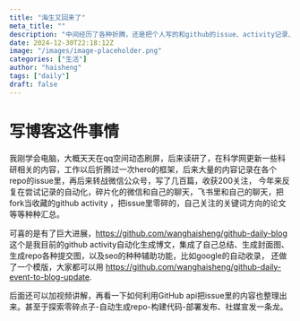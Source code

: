 ```yaml
---
title: "海生又回来了"
meta_title: ""
description: "中间经历了各种折腾，还是把个人写的和github的issue、activity记录、甚至是飞书、微信里的碎碎念区分开来"
date: 2024-12-30T22:18:12Z
image: "/images/image-placeholder.png"
categories: ["生活"]
author: "haisheng"
tags: ["daily"]
draft: false
---
```




# 写博客这件事情


我刚学会电脑，大概天天在qq空间动态刷屏，后来读研了，在科学网更新一些科研相关的内容，工作以后折腾过一次hero的框架，后来大量的内容记录在各个repo的issue里，再后来转战微信公众号，写了几百篇，收获200关注，
今年来反复在尝试记录的自动化，碎片化的微信和自己的聊天，飞书里和自己的聊天，把fork当收藏的github activity ，把issue里零碎的，自己关注的关键词方向的论文等等种种汇总。

可喜的是有了巨大进展，https://github.com/wanghaisheng/github-daily-blog 这个是我目前的github activity自动化生成博文，集成了自己总结、生成封面图、生成repo各种提交图，以及seo的种种辅助功能，比如google的自动收录，
还做了一个模版，大家都可以用 https://github.com/wanghaisheng/github-daily-event-to-blog-update.


后面还可以加视频讲解，再看一下如何利用GitHub api把issue里的内容也整理出来。甚至于探索零碎点子-自动生成repo-构建代码-部署发布、社媒宣发一条龙。




